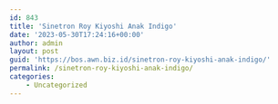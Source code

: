 ```yaml
---
id: 843
title: 'Sinetron Roy Kiyoshi Anak Indigo'
date: '2023-05-30T17:24:16+00:00'
author: admin
layout: post
guid: 'https://bos.awn.biz.id/sinetron-roy-kiyoshi-anak-indigo/'
permalink: /sinetron-roy-kiyoshi-anak-indigo/
categories:
    - Uncategorized
---
```


